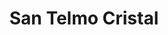 ---
title: "San Telmo Cristal"
url: /ciudad-autonoma-de-buenos-aires/san-telmo-cristal/
shop: cuarto de baño
---